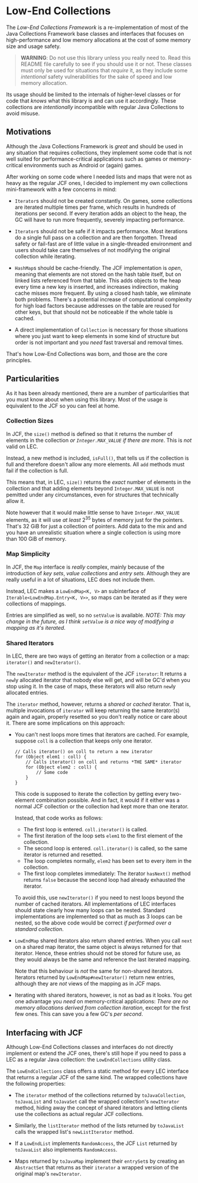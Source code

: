 Low-End Collections
===================

The *Low-End Collections Framework* is a re-implementation of most of the Java Collections Framework base classes and interfaces that focuses on high-performance and low memory allocations at the cost of some memory size and usage safety.

> **WARNING**: Do not use this library unless you really need to.
Read this README file carefully to see if you should use it or not.
These classes must only be used for situations that *require* it, as they include some *intentional* safety
vulnerabilities for the sake of speed and low memory allocation.

Its usage should be limited to the internals of higher-level classes or for code that *knows* what this library is and can use it accordingly.
These collections are *intentionally* incompatible with regular Java Collections to avoid misuse.


Motivations
-----------

Although the Java Collections Framework is *great* and should be used in any situation that requires collections, they implement some code that is not well suited for performance-critical applications such as games or memory-critical
environments such as Android or (again) games.

After working on some code where I needed lists and maps that were not as heavy as the regular JCF ones, I decided to implement my own collections mini-framework with a few concerns in mind:

+ `Iterator`s should not be created constantly.
  On games, some collections are iterated multiple times per frame, which results in hundreds of iterations per second.
  If every iteration adds an object to the heap, the GC will have to run more frequently, severely impacting performance.

+ `Iterator`s should not be safe if it impacts performance.
  Most iterations do a single full pass on a collection and are then forgotten.
  Thread safety or fail-fast are of little value in a single-threaded environment and users should take care themselves of not modifying the original collection while iterating.

+ `HashMap`s should be cache-friendly.
  The JCF implementation is *open*, meaning that elements are not stored on the hash table itself, but on linked lists referenced from that table.
  This adds objects to the heap every time a new key is inserted, and increases indirection, making cache misses more frequent.
  By using a closed hash table, we eliminate both problems.
  There's a potential increase of computational complexity for high load factors because addresses on the table are reused for other keys, but that should not be noticeable if the whole table is cached.

+ A direct implementation of `Collection` is necessary for those situations where you just want to keep elements in some kind of structure but order is not important and you *need* fast traversal and removal times.

That's how Low-End Collections was born, and those are the core principles.


Particularities
---------------

As it has been already mentioned, there are a number of particularities that you must know about when using this library.
Most of the usage is equivalent to the JCF so you can feel at home.


### Collection Sizes

In JCF, the `size()` method is defined so that it returns the number of elements in the collection *or `Integer.MAX_VALUE` if there are more*. This is *not* valid on LEC.

Instead, a new method is included, `isFull()`, that tells us if the collection is full and therefore doesn't allow any more elements.
All `add` methods must fail if the collection is full.

This means that, in LEC, `size()` returns the *exact* number of elements in the collection and that adding elements beyond `Integer.MAX_VALUE` is not pemitted under any circumstances, even for structures that technically allow it.

Note however that it would make little sense to have `Integer.MAX_VALUE` elements, as it will use *at least* 2<sup>35</sup> bytes of memory just for the pointers. That's 32 GiB for just a collection of pointers. Add data to the mix and and you have an unrealistic situation where a single collection is using more than 100 GiB of memory.


### Map Simplicity

In JCF, the `Map` interface is *really* complex, mainly because of the introduction of *key sets*, *value collections* and *entry sets*. Although they are really useful in a lot of situations, LEC does not include them.

Instead, LEC makes a `LowEndMap<K, V>` an subinterface of `Iterable<LowEndMap.Entry<K, V>>`, so maps can be iterated as if they were collections of mappings.

Entries are simplified as well, so no `setValue` is available.
*NOTE: This may change in the future, as I think `setValue` is a nice way of modifying a mapping as it's iterated*.


### Shared Iterators

In LEC, there are two ways of getting an iterator from a collection or a map: `iterator()` and `newIterator()`.

The `newIterator` method is the equivalent of the JCF `iterator`: It returns a `new`ly allocated iterator that nobody else will get, and will be GC'd when you stop using it.
In the case of maps, these iterators will also return `new`ly allocated entries.

The `iterator` method, however, returns a *shared* or *cached* iterator.
That is, multiple invocations of `iterator` will keep returning the same iterator(s) again and again, properly resetted so you don't really notice or care about it. There are some implications on this approach:

+ You can't nest loops more times that iterators are cached.
  For example, suppose `coll` is a collection that keeps only one iterator.

      // Calls iterator() on coll to return a new iterator
      for (Object elem1 : coll) {
          // Calls iterator() on coll and returns *THE SAME* iterator
          for (Object elem2 : coll) {
              // Some code
          }
      }

  This code is supposed to iterate the collection by getting every two-element combination possible.
  And in fact, it would if it either was a normal JCF collection or the collection had kept more than one iterator.

  Instead, that code works as follows:

  - The first loop is entered. `coll.iterator()` is called.
  - The first iteration of the loop sets `elem1` to the first element of the collection.
  - The second loop is entered. `coll.iterator()` is called, so the same iterator is returned and resetted.
  - The loop completes normally, `elem2` has been set to every item in the collection.
  - The first loop completes immediately: The iterator `hasNext()` method returns `false` because the second loop had already exhausted the iterator.

  To avoid this, use `newIterator()` if you need to nest loops beyond the number of cached iterators.
  All implementations of LEC interfaces should state clearly how many loops can be nested.
  Standard implementations are implemented so that as much as 3 loops can be nested, so the above code would be correct *if performed over a standard collection*.

+ `LowEndMap` shared iterators also return shared entries.
  When you call `next` on a shared map iterator, the same object is always returned for that iterator.
  Hence, these entries should not be stored for future use, as they would always be the same and reference the last iterated mapping.

  Note that this behaviour is *not* the same for non-shared iterators.
  Iterators returned by `LowEndMap#newIterator()` return new entries, although they are *not* views of the mapping as in JCF maps.

+ Iterating with shared iterators, however, is not as bad as it looks.
  You get one advantage you *need* on memory-critical applications:
  *There are no memory allocations derived from collection iteration*, except for the first few ones.
  This can save you a few GC's *per second*.


Interfacing with JCF
--------------------

Although Low-End Collections classes and interfaces do not directly implement or extend the JCF ones, there's still hope if you need to pass a LEC as a regular Java collection: the `LowEndCollections` utility class.

The `LowEndCollections` class offers a static method for every LEC interface that returns a regular JCF of the same kind. The wrapped collections have the following properties:

+ The `iterator` method of the collections returned by `toJavaCollection`, `toJavaList` and `toJavaSet` call the wrapped collection's `newIterator` method, hiding away the concept of shared iterators and letting clients use the collections as actual regular JCF collections.

+ Similarly, the `listIterator` method of the lists returned by `toJavaList` calls the wrapped list's `newListIterator` method.

+ If a `LowEndList` implements `RandomAccess`, the JCF `List` returned by `toJavaList` also implements `RandomAccess`.

+ Maps returned by `toJavaMap` implement their `entrySet`s by creating an `AbstractSet` that returns as their `iterator` a wrapped version of the original map's `newIterator`.
